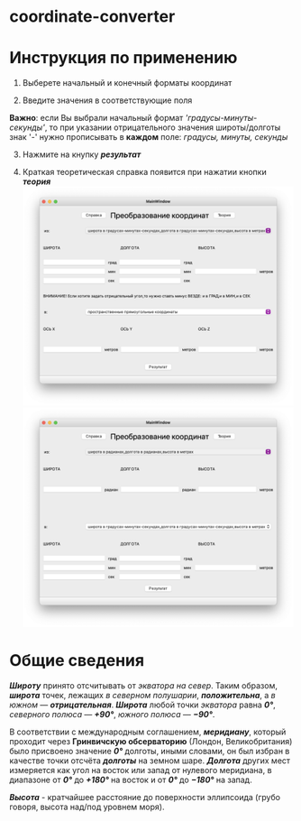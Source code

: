 # coordinate-converter
# Инструкция по применению

1. Выберете начальный и конечный форматы координат

2. Введите значения в соответствующие поля

__Важно__: если Вы выбрали начальный формат _'градусы-минуты-секунды'_, то при указании отрицательного значения широты/долготы знак '-' нужно прописывать в __каждом__ поле: _градусы, минуты, секунды_

3. Нажмите на кнупку __*результат*__

4. Краткая теоретическая справка появится при нажатии кнопки __*теория*__
![Иллюстрация к проекту](images/screenshot-1.png)
![Иллюстрация к проекту](images/screenshot-2.png)
# Общие сведения 

__*Широту*__ принято отсчитывать от _экватора на север_. 
Таким образом, __*широта*__ точек, лежащих _в северном полушарии_, __*положительна*__, а _в южном_ — __*отрицательная*__. 
__*Широта*__ любой точки _экватора_ равна __*0°*__, _северного полюса_ — __*+90°*__, _южного полюса_ — __*−90°*__.

В соответствии с международным соглашением, __*меридиану*__, который проходит через __Гринвичскую обсерваторию__ (Лондон, Великобритания) было присвоено значение __*0°*__ долготы, иными словами, он был избран в качестве точки отсчёта __*долготы*__ на земном шаре. 
__*Долгота*__ других мест измеряется как угол на восток или запад от нулевого меридиана, в диапазоне от __*0°*__ до __*+180°*__ на восток и от __*0°*__ до __*−180°*__ на запад.

__*Высота*__ - кратчайшее расстояние до поверхности эллипсоида (грубо говоря, высота над/под уровнем моря).



